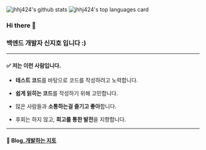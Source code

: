 
![jhhj424's github stats](https://github-readme-stats.vercel.app/api?username=jhhj424&show_icons=true)
![jhhj424's top languages card](https://github-readme-stats.vercel.app/api/top-langs/?username=jhhj424&layout=compact&hide=Jupyter%20Notebook)

### Hi there 👋
<!-- ### This is Jiho Shin, a developer who constantly strives to 'grow more every day'. -->
### 백엔드 개발자 신지호 입니다 :)

---

#### ✅ 저는 이런 사람입니다.

- **테스트 코드**를 바탕으로 코드를 작성하려고 노력합니다.

- **쉽게 읽히는 코드**를 작성하기 위해 고민합니다.

- 많은 사람들과 **소통하는걸 즐기고 좋아**합니다.

- 후회는 하지 않고, **회고를 통한 발전**을 지향합니다.

<!-- ### ✅ 저는 이런 팀과 일 하고 싶습니다.

- **커뮤니케이션을 중요시 하는 팀에서** 고민을 나누고 소통하고 싶습니다.

- **함께 자랄 수 있는 팀의 일원**이 되고 싶습니다. ( * 함께 자라다 : 협력하고 학습해서 성장하다. ) -->

---

<!-- ### 😀 Profile_[백엔드 개발자 신지호](https://dev-shinjiho.netlify.app/) -->

#### 📖 Blog_[개발하는 지토](https://jhhj424.tistory.com/)

<!-- 📋Notion - [RESUME](https://www.notion.so/RESUME-7b75f185935b407f84b5f35bc21a03ac) -->

<!-- https://github.com/anuraghazra/github-readme-stats -->
<!--
**jhhj424/jhhj424** is a ✨ _special_ ✨ repository because its `README.md` (this file) appears on your GitHub profile.

Here are some ideas to get you started:

- 🔭 I’m currently working on ...
- 🌱 I’m currently learning ...
- 👯 I’m looking to collaborate on ...
- 🤔 I’m looking for help with ...
- 💬 Ask me about ...
- 📫 How to reach me: ...
- 😄 Pronouns: ...
- ⚡ Fun fact: ...
-->
